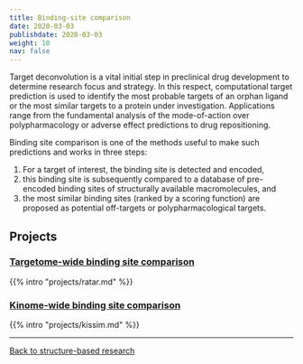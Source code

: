 ```yaml
---
title: Binding-site comparison
date: 2020-03-03
publishdate: 2020-03-03
weight: 10
nav: false
---
```


Target deconvolution is a vital initial step in preclinical drug development to determine research focus and strategy.
In this respect, computational target prediction is used to identify the most probable targets of an orphan ligand or the most similar targets to a protein under investigation.
Applications range from the fundamental analysis of the mode-of-action over polypharmacology or
adverse effect predictions to drug repositioning.

<!--more-->

Binding site comparison is one of the methods useful to make such predictions and works in three steps:
1. For a target of interest, the binding site is detected and encoded,
2. this binding site is subsequently compared to a database of pre-encoded binding sites of
structurally available macromolecules, and
3. the most similar binding sites (ranked by a scoring function) are proposed
as potential off-targets or polypharmacological targets.

## Projects

### [Targetome-wide binding site comparison](/projects/ratar/)

{{% intro "projects/ratar.md" %}}


### [Kinome-wide binding site comparison](/projects/kissim/)

{{% intro "projects/kissim.md" %}}

***

[Back to structure-based research](/research/structure-based/)